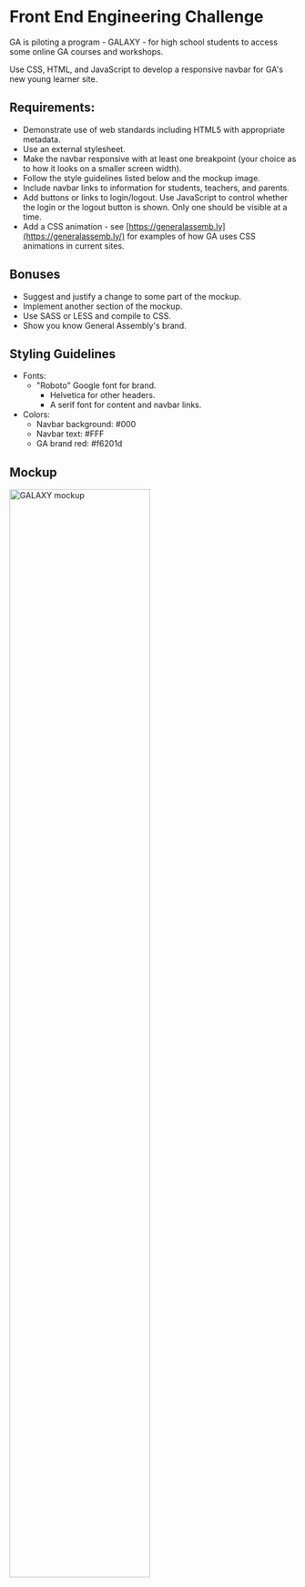 # Front End Engineering Challenge

GA is piloting a program - GALAXY - for high school students to access some online GA courses and workshops.

Use CSS, HTML, and JavaScript to develop a responsive navbar for GA's new young learner site. 

## Requirements:

- Demonstrate use of web standards including HTML5 with appropriate metadata.  
- Use an external stylesheet.   
- Make the navbar responsive with at least one breakpoint (your choice as to how it looks on a smaller screen width).   
- Follow the style guidelines listed below and the mockup image.  
- Include navbar links to information for students, teachers, and parents.
- Add buttons or links to login/logout.  Use JavaScript to control whether the login or the logout button is shown. Only one should be visible at a time.  
- Add a CSS animation - see [https://generalassemb.ly](https://generalassemb.ly/) for examples of how GA uses CSS animations in current sites.

## Bonuses

- Suggest and justify a change to some part of the mockup.
- Implement another section of the mockup.
- Use SASS or LESS and compile to CSS.   
- Show you know General Assembly's brand.


## Styling Guidelines

- Fonts:
   - "Roboto" Google font for brand.
	 - Helvetica for other headers.
	 - A serif font for content and navbar links.
- Colors:   
	- Navbar background: #000    
	- Navbar text: #FFF
	- GA brand red: #f6201d

## Mockup

<img src="https://cloud.githubusercontent.com/assets/3254910/19701812/dcf5e748-9ab1-11e6-8fc4-6a8f6b973cfb.png" alt="GALAXY mockup" width="70%">
